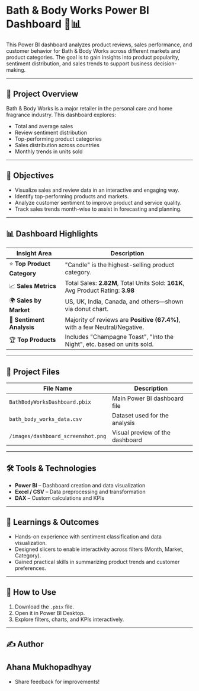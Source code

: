 # Bath & Body Works Power BI Dashboard 🧼📊

This Power BI dashboard analyzes product reviews, sales performance, and customer behavior for Bath & Body Works across different markets and product categories. The goal is to gain insights into product popularity, sentiment distribution, and sales trends to support business decision-making.

---

## 📌 Project Overview

Bath & Body Works is a major retailer in the personal care and home fragrance industry. This dashboard explores:

- Total and average sales
- Review sentiment distribution
- Top-performing product categories
- Sales distribution across countries
- Monthly trends in units sold

---

## 🎯 Objectives

- Visualize sales and review data in an interactive and engaging way.
- Identify top-performing products and markets.
- Analyze customer sentiment to improve product and service quality.
- Track sales trends month-wise to assist in forecasting and planning.

---

## 📊 Dashboard Highlights

| Insight Area                  | Description                                                                 |
|------------------------------|-----------------------------------------------------------------------------|
| ⭐ **Top Product Category**   | "Candle" is the highest-selling product category.                          |
| 📈 **Sales Metrics**         | Total Sales: **2.82M**, Total Units Sold: **161K**, Avg Product Rating: **3.98** |
| 🌍 **Sales by Market**       | US, UK, India, Canada, and others—shown via donut chart.                   |
| 💬 **Sentiment Analysis**    | Majority of reviews are **Positive (67.4%)**, with a few Neutral/Negative. |
| 🏆 **Top Products**          | Includes "Champagne Toast", "Into the Night", etc. based on units sold.    |

---

## 📁 Project Files

| File Name                           | Description                         |
|------------------------------------|-------------------------------------|
| `BathBodyWorksDashboard.pbix`      | Main Power BI dashboard file        |
| `bath_body_works_data.csv`         | Dataset used for the analysis       |
| `/images/dashboard_screenshot.png` | Visual preview of the dashboard     |

---

## 🛠 Tools & Technologies

- **Power BI** – Dashboard creation and data visualization  
- **Excel / CSV** – Data preprocessing and transformation  
- **DAX** – Custom calculations and KPIs

---

## 🧠 Learnings & Outcomes

- Hands-on experience with sentiment classification and data visualization.
- Designed slicers to enable interactivity across filters (Month, Market, Category).
- Gained practical skills in summarizing product trends and customer preferences.

---

## 📌 How to Use

1. Download the `.pbix` file.
2. Open it in Power BI Desktop.
3. Explore filters, charts, and KPIs interactively.

---

## ✍️ Author

**Ahana Mukhopadhyay**  
---

- Share feedback for improvements!

